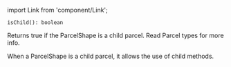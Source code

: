import Link from 'component/Link';

```flow
isChild(): boolean
```

Returns true if the ParcelShape is a child parcel. Read <Link to="/parcel-types">Parcel types</Link> for more info.

When a ParcelShape is a child parcel, it allows the use of <Link to="/api/ParcelShape#child_methods">child methods</Link>.
